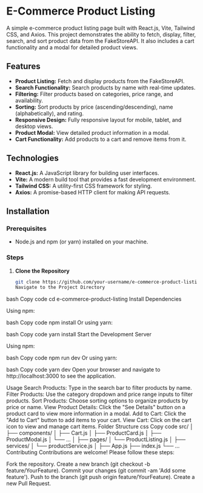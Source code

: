 # E-Commerce Product Listing

A simple e-commerce product listing page built with React.js, Vite, Tailwind CSS, and Axios. This project demonstrates the ability to fetch, display, filter, search, and sort product data from the FakeStoreAPI. It also includes a cart functionality and a modal for detailed product views.

## Features

- **Product Listing:** Fetch and display products from the FakeStoreAPI.
- **Search Functionality:** Search products by name with real-time updates.
- **Filtering:** Filter products based on categories, price range, and availability.
- **Sorting:** Sort products by price (ascending/descending), name (alphabetically), and rating.
- **Responsive Design:** Fully responsive layout for mobile, tablet, and desktop views.
- **Product Modal:** View detailed product information in a modal.
- **Cart Functionality:** Add products to a cart and remove items from it.

## Technologies

- **React.js:** A JavaScript library for building user interfaces.
- **Vite:** A modern build tool that provides a fast development environment.
- **Tailwind CSS:** A utility-first CSS framework for styling.
- **Axios:** A promise-based HTTP client for making API requests.

## Installation

### Prerequisites

- Node.js and npm (or yarn) installed on your machine.

### Steps

1. **Clone the Repository**

   ```bash
   git clone https://github.com/your-username/e-commerce-product-listing.git
   Navigate to the Project Directory
   ```

bash
Copy code
cd e-commerce-product-listing
Install Dependencies

Using npm:

bash
Copy code
npm install
Or using yarn:

bash
Copy code
yarn install
Start the Development Server

Using npm:

bash
Copy code
npm run dev
Or using yarn:

bash
Copy code
yarn dev
Open your browser and navigate to http://localhost:3000 to see the application.

Usage
Search Products: Type in the search bar to filter products by name.
Filter Products: Use the category dropdown and price range inputs to filter products.
Sort Products: Choose sorting options to organize products by price or name.
View Product Details: Click the "See Details" button on a product card to view more information in a modal.
Add to Cart: Click the "Add to Cart" button to add items to your cart.
View Cart: Click on the cart icon to view and manage cart items.
Folder Structure
css
Copy code
src/
│
├── components/
│ ├── Cart.js
│ ├── ProductCard.js
│ ├── ProductModal.js
│ └── ...
│
├── pages/
│ └── ProductListing.js
│
├── services/
│ └── productService.js
│
├── App.js
├── index.js
└── ...
Contributing
Contributions are welcome! Please follow these steps:

Fork the repository.
Create a new branch (git checkout -b feature/YourFeature).
Commit your changes (git commit -am 'Add some feature').
Push to the branch (git push origin feature/YourFeature).
Create a new Pull Request.

